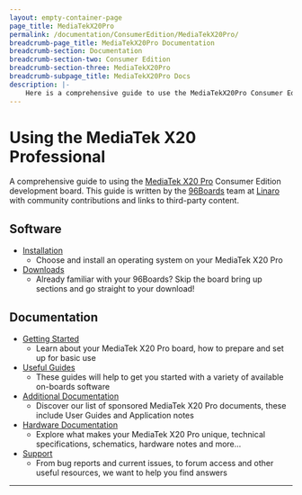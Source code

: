 ```yaml
---
layout: empty-container-page
page_title: MediaTekX20Pro
permalink: /documentation/ConsumerEdition/MediaTekX20Pro/
breadcrumb-page_title: MediaTekX20Pro Documentation
breadcrumb-section: Documentation
breadcrumb-section-two: Consumer Edition
breadcrumb-section-three: MediaTekX20Pro
breadcrumb-subpage_title: MediaTekX20Pro Docs
description: |-
    Here is a comprehensive guide to use the MediaTekX20Pro Consumer Edition development board. This guide is written by the 96Boards team a Linaro with community contributions and links to third-party content.
---
```

# Using the MediaTek X20 Professional

A comprehensive guide to using the [MediaTek X20 Pro](http://www.96boards.org/products/ConsumerEdition/helio-x20/) Consumer Edition development board. This guide is written by the [96Boards](https://www.96boards.org) team at [Linaro](http://www.linaro.org) with community contributions and links to third-party content.

## Software

- [Installation](Installation/)
   - Choose and install an operating system on your MediaTek X20 Pro
- [Downloads](Downloads/)
   - Already familiar with your 96Boards? Skip the board bring up sections and go straight to your download!

## Documentation

- [Getting Started](GettingStarted/)
   - Learn about your MediaTek X20 Pro board, how to prepare and set up for basic use
- [Useful Guides](Guides/)
   - These guides will help to get you started with a variety of available on-boards software
- [Additional Documentation](AdditionalDocs/)
   - Discover our list of sponsored MediaTek X20 Pro documents, these include User Guides and Application notes
- [Hardware Documentation](HardwareDocs/)
   - Explore what makes your MediaTek X20 Pro unique, technical specifications, schematics, hardware notes and more...
- [Support](Troubleshooting/)
   - From bug reports and current issues, to forum access and other useful resources, we want to help you find answers   

***
